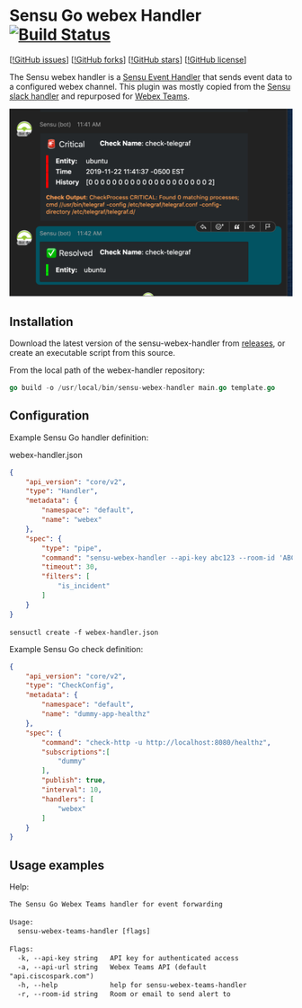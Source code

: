 # Sensu Go webex Handler [![Build Status](https://travis-ci.com/johntdyer/sensu-webex-handler.svg?branch=master)](https://travis-ci.com/johntdyer/sensu-webex-handler)

[[!GitHub issues](https://img.shields.io/github/issues/johntdyer/sensu-webex-handler)]
[[!GitHub forks](https://img.shields.io/github/forks/johntdyer/sensu-webex-handler)]
[[!GitHub stars](https://img.shields.io/github/stars/johntdyer/sensu-webex-handler)]
[[!GitHub license](https://img.shields.io/github/license/johntdyer/sensu-webex-handler)]

The Sensu webex handler is a [Sensu Event Handler][1] that sends event data to
a configured webex channel.   This plugin was mostly copied from the [Sensu slack handler][2] and repurposed for [Webex Teams][4].

![screenshot](images/cards-example.png?raw=true "Example")

## Installation

Download the latest version of the sensu-webex-handler from [releases][2],
or create an executable script from this source.

From the local path of the webex-handler repository:

```go
go build -o /usr/local/bin/sensu-webex-handler main.go template.go
```

## Configuration

Example Sensu Go handler definition:

webex-handler.json

```json
{
    "api_version": "core/v2",
    "type": "Handler",
    "metadata": {
        "namespace": "default",
        "name": "webex"
    },
    "spec": {
        "type": "pipe",
        "command": "sensu-webex-handler --api-key abc123 --room-id 'ABCDEFGHIJKLMNOP123' \\",
        "timeout": 30,
        "filters": [
            "is_incident"
        ]
    }
}
```

`sensuctl create -f webex-handler.json`

Example Sensu Go check definition:

```json
{
    "api_version": "core/v2",
    "type": "CheckConfig",
    "metadata": {
        "namespace": "default",
        "name": "dummy-app-healthz"
    },
    "spec": {
        "command": "check-http -u http://localhost:8080/healthz",
        "subscriptions":[
            "dummy"
        ],
        "publish": true,
        "interval": 10,
        "handlers": [
            "webex"
        ]
    }
}
```

## Usage examples

Help:

```shell
The Sensu Go Webex Teams handler for event forwarding

Usage:
  sensu-webex-teams-handler [flags]

Flags:
  -k, --api-key string   API key for authenticated access
  -a, --api-url string   Webex Teams API (default "api.ciscospark.com")
  -h, --help             help for sensu-webex-teams-handler
  -r, --room-id string   Room or email to send alert to

```

[1]: https://docs.sensu.io/sensu-go/5.0/reference/handlers/#how-do-sensu-handlers-work
[2]: https://github.com/johntdyer/sensu-webex-handler/releases
[3]: https://github.com/sensu/sensu-slack-handler
[4]: https://developer.webex.com

